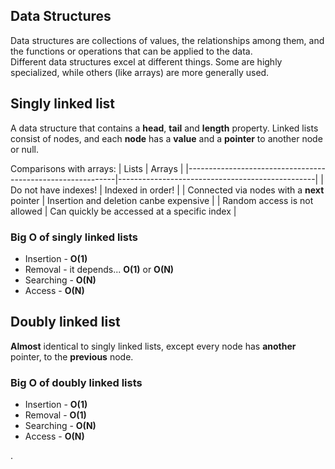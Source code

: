 ## Data Structures
Data structures are collections of values, the relationships among them, and the functions or operations that can be applied to the data.  
Different data structures excel at different things. Some are highly specialized, while others (like arrays) are more generally used.

## Singly linked list
A data structure that contains a **head**, **tail** and **length** property. Linked lists consist of nodes, and each **node** has a **value** and a **pointer** to another node or null.

Comparisons with arrays: 
| Lists                                                      |     Arrays                                      |
|------------------------------------------------------------|-------------------------------------------------|
| Do not have indexes!                                       | Indexed in order!                               |
| Connected via nodes with a **next** pointer                | Insertion and deletion canbe expensive          |
| Random access is not allowed                               | Can quickly be accessed at a specific index     |

### Big O of singly linked lists
* Insertion - **O(1)**
* Removal - it depends... **O(1)** or **O(N)**
* Searching - **O(N)**
* Access - **O(N)**

## Doubly linked list
**Almost** identical to singly linked lists, except every node has **another** pointer, to the **previous** node.

### Big O of doubly linked lists
* Insertion - **O(1)**
* Removal - **O(1)**
* Searching - **O(N)**
* Access - **O(N)**

.
